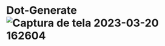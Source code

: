 # Dot-Generate![Captura de tela 2023-03-20 162604](https://user-images.githubusercontent.com/89823954/226445566-03009fd1-cc8f-4bda-b349-6bea3d4b58ec.png)
